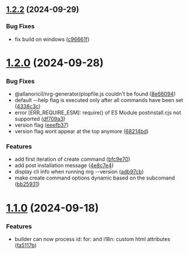## [1.2.2](https://github.com/AllanOricil/nrg-cli/compare/v1.2.1...v1.2.2) (2024-09-29)


### Bug Fixes

* fix build on windows ([c96661f](https://github.com/AllanOricil/nrg-cli/commit/c96661f899af399e9b27b86684011a3c8c535634))

# [1.2.0](https://github.com/AllanOricil/nrg-cli/compare/v1.1.0...v1.2.0) (2024-09-28)


### Bug Fixes

* @allanoricil/nrg-generator/plopfile.js couldn't be found ([8e66094](https://github.com/AllanOricil/nrg-cli/commit/8e6609413f8691a42390e715b0b19d999d884a03))
* default --help flag is executed only after all commands have been set ([4338c3c](https://github.com/AllanOricil/nrg-cli/commit/4338c3ca6ee1b83543b0a1c27de2f64440ba32a7))
* error [ERR_REQUIRE_ESM]: require() of ES Module postinstall.cjs not supported ([df709a3](https://github.com/AllanOricil/nrg-cli/commit/df709a3d77ce266545c8b8727f049e034b265059))
* version flag ([eeefb37](https://github.com/AllanOricil/nrg-cli/commit/eeefb378f5557bab9f8450b296a97d9d63670354))
* version flag wont appear at the top anymore ([68214bd](https://github.com/AllanOricil/nrg-cli/commit/68214bd8373a5bc6abd1d022c34219da62c903af))


### Features

* add first iteration of create command ([bfc9e70](https://github.com/AllanOricil/nrg-cli/commit/bfc9e70cbbcb58e89804aecffe7b377841de7701))
* add post installation message ([4e8c7e4](https://github.com/AllanOricil/nrg-cli/commit/4e8c7e46a7bc0cbbe90bc5200fd45c49b5beddd5))
* display cli info when running nrg --version ([adb97cb](https://github.com/AllanOricil/nrg-cli/commit/adb97cb284ae53f76646fcc8c1c50e523a74b3ac))
* make create command options dynamic based on the subcomand ([bb25931](https://github.com/AllanOricil/nrg-cli/commit/bb259314af793b580191f365df91d402a46e2fe4))

# [1.1.0](https://github.com/AllanOricil/nrg-cli/compare/v1.0.1...v1.1.0) (2024-09-18)


### Features

* builder can now process id: for: and i18n: custom html attributes ([fa5117b](https://github.com/AllanOricil/nrg-cli/commit/fa5117b8d4f9f9d02c88c1919f47ab328c43417a))
